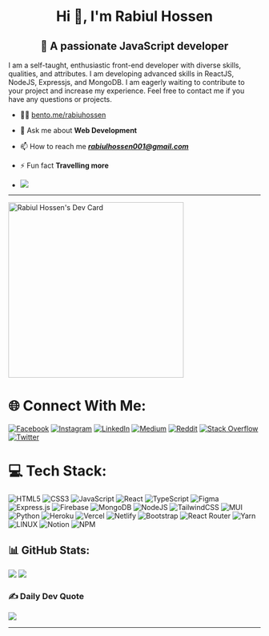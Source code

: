 <h1 align="center">Hi 👋, I'm Rabiul Hossen</h1>
<h2 align="center"> 💫 A passionate JavaScript developer </h2>
<p align="left"> I am a self-taught, enthusiastic front-end developer with diverse skills, qualities, and attributes. I am developing advanced skills in ReactJS, NodeJS, Expressjs, and MongoDB. 
I am eagerly waiting to contribute to your project and increase my experience. Feel free to contact me if you have any questions or projects. </p>


- 👨‍💻 [bento.me/rabiuhossen](https://bento.me/rabiuhossen) 
   
- 💬 Ask me about **Web Development**  

- 📫 How to reach me ***rabiulhossen001@gmail.com***  

- ⚡ Fun fact **Travelling more**
- [![](https://visitcount.itsvg.in/api?id=rabiulhossen&icon=1&color=11)](https://visitcount.itsvg.in)
---
<a href="https://app.daily.dev/RabiulHossen"><img src="https://api.daily.dev/devcards/c414776afea94fa9a0f38ba97fa5b7c7.png?r=rzf" width="350" align="center" alt="Rabiul Hossen's Dev Card"/></a> 



# 🌐 Connect With Me:
[![Facebook](https://img.shields.io/badge/Facebook-%231877F2.svg?logo=Facebook&logoColor=white)](https://facebook.com/RabiulHossenSimon) [![Instagram](https://img.shields.io/badge/Instagram-%23E4405F.svg?logo=Instagram&logoColor=white)](https://instagram.com/rabiulhossen_01) [![LinkedIn](https://img.shields.io/badge/LinkedIn-%230077B5.svg?logo=linkedin&logoColor=white)](https://linkedin.com/in/rabiulhossen) [![Medium](https://img.shields.io/badge/Medium-12100E?logo=medium&logoColor=white)](https://medium.com/@@rabiulhossen) [![Reddit](https://img.shields.io/badge/Reddit-%23FF4500.svg?logo=Reddit&logoColor=white)](https://reddit.com/user/RabiulHossen) [![Stack Overflow](https://img.shields.io/badge/-Stackoverflow-FE7A16?logo=stack-overflow&logoColor=white)](https://stackoverflow.com/users/18399587) [![Twitter](https://img.shields.io/badge/Twitter-%231DA1F2.svg?logo=Twitter&logoColor=white)](https://twitter.com/RabiulH46448368) 

# 💻 Tech Stack:
![HTML5](https://img.shields.io/badge/html5-%23E34F26.svg?style=for-the-badge&logo=html5&logoColor=white) ![CSS3](https://img.shields.io/badge/css3-%231572B6.svg?style=for-the-badge&logo=css3&logoColor=white) ![JavaScript](https://img.shields.io/badge/javascript-%23323330.svg?style=for-the-badge&logo=javascript&logoColor=%23F7DF1E) ![React](https://img.shields.io/badge/react-%2320232a.svg?style=for-the-badge&logo=react&logoColor=%2361DAFB) ![TypeScript](https://img.shields.io/badge/typescript-%23026AA7.svg?style=for-the-badge&logo=typescript&logoColor=white) ![Figma](https://img.shields.io/badge/figma-%23F24E1E.svg?style=for-the-badge&logo=figma&logoColor=white) ![Express.js](https://img.shields.io/badge/express.js-%23404d59.svg?style=for-the-badge&logo=express&logoColor=%2361DAFB) ![Firebase](https://img.shields.io/badge/firebase-%23039BE5.svg?style=for-the-badge&logo=firebase) ![MongoDB](https://img.shields.io/badge/MongoDB-%234ea94b.svg?style=for-the-badge&logo=mongodb&logoColor=white) ![NodeJS](https://img.shields.io/badge/node.js-6DA55F?style=for-the-badge&logo=node.js&logoColor=white) ![TailwindCSS](https://img.shields.io/badge/tailwindcss-%2338B2AC.svg?style=for-the-badge&logo=tailwind-css&logoColor=white) ![MUI](https://img.shields.io/badge/MUI-%230081CB.svg?style=for-the-badge&logo=material-ui&logoColor=white) ![Python](https://img.shields.io/badge/python-3670A0?style=for-the-badge&logo=python&logoColor=ffdd54) ![Heroku](https://img.shields.io/badge/heroku-%23430098.svg?style=for-the-badge&logo=heroku&logoColor=white) ![Vercel](https://img.shields.io/badge/vercel-%23000000.svg?style=for-the-badge&logo=vercel&logoColor=white) ![Netlify](https://img.shields.io/badge/netlify-%23000000.svg?style=for-the-badge&logo=netlify&logoColor=#00C7B7) ![Bootstrap](https://img.shields.io/badge/bootstrap-%23563D7C.svg?style=for-the-badge&logo=bootstrap&logoColor=white) ![React Router](https://img.shields.io/badge/React_Router-CA4245?style=for-the-badge&logo=react-router&logoColor=white) ![Yarn](https://img.shields.io/badge/yarn-%232C8EBB.svg?style=for-the-badge&logo=yarn&logoColor=white) ![LINUX](https://img.shields.io/badge/Linux-FCC624?style=for-the-badge&logo=linux&logoColor=black) ![Notion](https://img.shields.io/badge/Notion-%23000000.svg?style=for-the-badge&logo=notion&logoColor=white) ![NPM](https://img.shields.io/badge/NPM-%23000000.svg?style=for-the-badge&logo=npm&logoColor=white)
## 📊 GitHub Stats:

![](https://github-readme-stats.vercel.app/api?username=rabiulhossen&theme=dark&hide_border=false&include_all_commits=false&count_private=false)
![](https://github-readme-streak-stats.herokuapp.com/?user=rabiulhossen&theme=dark&hide_border=false) 


### ✍️ Daily Dev Quote
![](https://quotes-github-readme.vercel.app/api?type=vetical&theme=tokyonight)

---


                  










